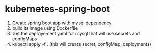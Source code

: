 # kubernetes-spring-boot

1. Create spring boot app with mysql dependency
2. build its image using Dockerfile
3. Get the deployement yaml for mysql that will use secrets and configMaps
4. kubectl apply -f . (this will create secret, configMap, deployments)
